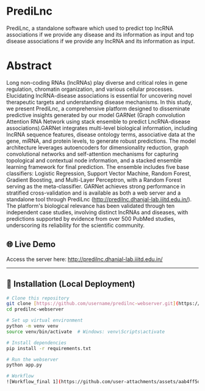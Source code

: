 # PrediLnc
PrediLnc, a standalone software which used to predict top lncRNA associations if we provide any disease and its information as input and top disease associations if we provide any lncRNA and its information as input.

# Abstract
Long non-coding RNAs (lncRNAs) play diverse and critical roles in gene regulation, chromatin organization, and various cellular processes. Elucidating lncRNA-disease associations is essential for uncovering novel therapeutic targets and understanding disease mechanisms. In this study, we present PrediLnc, a comprehensive platform designed to disseminate predictive insights generated by our model GARNet (Graph convolution Attention RNA Network using stack ensemble to predict LncRNA-disease associations).GARNet integrates multi-level biological information, including lncRNA sequence features, disease ontology terms, associative data at the gene, miRNA, and protein levels, to generate robust predictions. The model architecture leverages autoencoders for dimensionality reduction, graph convolutional networks and self-attention mechanisms for capturing topological and contextual node information, and a stacked ensemble learning framework for final prediction. The ensemble includes five base classifiers: Logistic Regression, Support Vector Machine, Random Forest, Gradient Boosting, and Multi-Layer Perceptron, with a Random Forest serving as the meta-classifier. GARNet achieves strong performance in stratified cross-validation and is available as both a web server and a standalone tool through PrediLnc (http://predilnc.dhanjal-lab.iiitd.edu.in/). The platform's biological relevance has been validated through ten independent case studies, involving distinct lncRNAs and diseases, with predictions supported by evidence from over 500 PubMed studies, underscoring its reliability for the scientific community.

## 🌐 Live Demo

Access the server here: http://predilnc.dhanjal-lab.iiitd.edu.in/


---

## 🚀 Installation (Local Deployment)

```bash
# Clone this repository
git clone [https://github.com/username/predilnc-webserver.git](https://github.com/Udit64/PrediLnc.git)
cd predilnc-webserver

# Set up virtual environment
python -m venv venv
source venv/bin/activate  # Windows: venv\Scripts\activate

# Install dependencies
pip install -r requirements.txt

# Run the webserver
python app.py

# Workflow
![Workflow_final 1](https://github.com/user-attachments/assets/aab4ff5d-640d-4396-9203-43b33a50358d)

